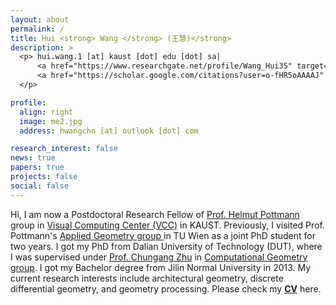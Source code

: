 ```yaml
---
layout: about
permalink: /
title: Hui <strong> Wang </strong> (王慧)</strong>
description: >
  <p> hui.wang.1 [at] kaust [dot] edu [dot] sa|
      <a href="https://www.researchgate.net/profile/Wang_Hui35" target="_blank" title="GitHub"><i class="fab fa-github"></i> Research Gate</a> |  
      <a href="https://scholar.google.com/citations?user=o-fHR5oAAAAJ" target="_blank" title="Google Scholar"><i class="ai ai-google-scholar"></i> Google Scholar</a>
  </p>

profile:
  align: right
  image: me2.jpg
  address: hwangchn [at] outlook [dot] com

research_interest: false
news: true
papers: true
projects: false
social: false
---
```


Hi, I am now a Postdoctoral Research Fellow of
<a href="https://cemse.kaust.edu.sa/vcc/people/person/helmut-pottmann" target="\_blank">Prof. Helmut Pottmann </a> group
in
<a href="https://cemse.kaust.edu.sa/vcc" target="\_blank">Visual Computing Center (VCC)</a>
in KAUST.
Previously, I visited Prof. Pottmann's
<a href="https://www.geometrie.tuwien.ac.at/geom/ig/pottmann/index.php" target="\_blank">Applied Geometry group </a>
in TU Wien as a joint PhD student for two years.
I got my PhD from Dalian University of Technology (DUT), where I was
supervised under <a href="http://faculty.dlut.edu.cn/zhu/zh_CN/index.htm" target="\_blank">Prof. Chungang Zhu</a>
in
<a href="https://math.dlut.edu.cn/English/About_us/Institutes.htm" target="\_blank"> Computational Geometry group</a>.
I got my Bachelor degree from Jilin Normal University in 2013.
My current research interests include architectural geometry, discrete differential geometry, and geometry processing.
Please check my
<a href="https://WWmore.github.io/hwang/assets/pub/hwang-cv.pdf" target="\_blank"><b>CV</b></a> here.

<!--  Hi, I am now a joint PhD student in <a href="https://www.geometrie.tuwien.ac.at/geom/ig/index.php" target="\_blank">Applied Geometry group</a> under the supervision of <a href="https://www.geometrie.tuwien.ac.at/geom/ig/pottmann/index.php" target="\_blank">Prof. Helmut Pottmann</a>.
Before coming to Vienna, I studied in <a href="https://math.dlut.edu.cn/English/About_us/Institutes.htm" target="\_blank"> Computational Geometry group</a> in Dalian University of Technology, supervised under <a href="http://faculty.dlut.edu.cn/zhu/zh_CN/index.htm" target="\_blank">Prof. Chungang Zhu</a>.

My visiting research is supported by China Scholarship Council (CSC).-->

<!-- Hi, I am now a joint PhD student in TU Wien and Dalian University of Technology, supervised under <a href="https://www.geometrie.tuwien.ac.at/geom/ig/pottmann/index.php" target="\_blank">Prof. Helmut Pottmann</a> in <a href="https://www.geometrie.tuwien.ac.at/geom/ig/index.php" target="\_blank">Applied Geometry group</a> and <a href="http://faculty.dlut.edu.cn/zhu/zh_CN/index.htm" target="\_blank">Prof. Chungang Zhu</a> in <a href="https://math.dlut.edu.cn/English/About_us/Institutes.htm" target="\_blank">Computational Geometry group</a>.
My visiting research is supported by China Scholarship Council (CSC). -->
